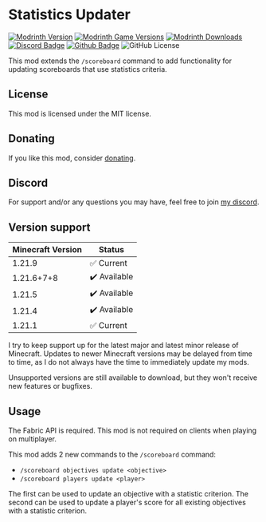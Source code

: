 # Statistics Updater

[![Modrinth Version](https://img.shields.io/modrinth/v/sw5IYd9j?logo=modrinth&color=008800)](https://modrinth.com/mod/statistics-updater)
[![Modrinth Game Versions](https://img.shields.io/modrinth/game-versions/sw5IYd9j?logo=modrinth&color=008800)](https://modrinth.com/mod/statistics-updater)
[![Modrinth Downloads](https://img.shields.io/modrinth/dt/sw5IYd9j?logo=modrinth&color=008800)](https://modrinth.com/mod/statistics-updater)
[![Discord Badge](https://img.shields.io/badge/chat-discord-%235865f2)](https://discord.gg/CNNkyWRkqm)
[![Github Badge](https://img.shields.io/badge/github-statistics--updater-white?logo=github)](https://github.com/eclipseisoffline/statistics-updater)
![GitHub License](https://img.shields.io/github/license/eclipseisoffline/statistics-updater)

This mod extends the `/scoreboard` command to add functionality for updating scoreboards that use statistics criteria.

## License

This mod is licensed under the MIT license.

## Donating

If you like this mod, consider [donating](https://buymeacoffee.com/eclipseisoffline).

## Discord

For support and/or any questions you may have, feel free to join [my discord](https://discord.gg/CNNkyWRkqm).

## Version support

| Minecraft Version | Status       |
|-------------------|--------------|
| 1.21.9            | ✅ Current    |
| 1.21.6+7+8        | ✔️ Available |
| 1.21.5            | ✔️ Available |
| 1.21.4            | ✔️ Available |
| 1.21.1            | ✅ Current    |

I try to keep support up for the latest major and latest minor release of Minecraft. Updates to newer Minecraft
versions may be delayed from time to time, as I do not always have the time to immediately update my mods.

Unsupported versions are still available to download, but they won't receive new features or bugfixes.

## Usage

The Fabric API is required. This mod is not required on clients when playing on multiplayer.

This mod adds 2 new commands to the `/scoreboard` command:

- `/scoreboard objectives update <objective>`
- `/scoreboard players update <player>`

The first can be used to update an objective with a statistic criterion. The second can be used to update a player's score
for all existing objectives with a statistic criterion.
